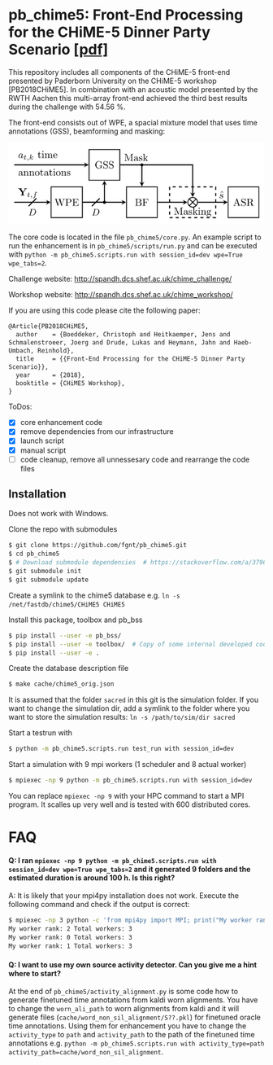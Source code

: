 # pb_chime5: Front-End Processing for the CHiME-5 Dinner Party Scenario [\[pdf\]](http://spandh.dcs.shef.ac.uk/chime_workshop/papers/CHiME_2018_paper_boeddecker.pdf)

This repository includes all components of the CHiME-5 front-end presented by Paderborn University on the CHiME-5 workshop [PB2018CHiME5].
In combination with an acoustic model presented by the RWTH Aachen this multi-array front-end achieved the third best results during the challenge with 54.56 %. 

The front-end consists out of WPE, a spacial mixture model that uses time annotations (GSS), beamforming and masking:

![(System Overview)](doc/images/system.svg)

The core code is located in the file `pb_chime5/core.py`.
An example script to run the enhancement is in `pb_chime5/scripts/run.py` and can be executed with `python -m pb_chime5.scripts.run with session_id=dev wpe=True wpe_tabs=2`.

Challenge website: http://spandh.dcs.shef.ac.uk/chime_challenge/

Workshop website: http://spandh.dcs.shef.ac.uk/chime_workshop/

If you are using this code please cite the following paper:

```
@Article{PB2018CHiME5,
  author    = {Boeddeker, Christoph and Heitkaemper, Jens and Schmalenstroeer, Joerg and Drude, Lukas and Heymann, Jahn and Haeb-Umbach, Reinhold},
  title     = {{Front-End Processing for the CHiME-5 Dinner Party Scenario}},
  year      = {2018},
  booktitle = {CHiME5 Workshop},
}
```

ToDos:

- [x] core enhancement code
- [x] remove dependencies from our infrastructure
- [x] launch script
- [x] manual script
- [ ] code cleanup, remove all unnessesary code and rearrange the code files

## Installation

Does not work with Windows.

Clone the repo with submodules
```bash
$ git clone https://github.com/fgnt/pb_chime5.git
$ cd pb_chime5
$ # Download submodule dependencies  # https://stackoverflow.com/a/3796947/5766934
$ git submodule init  
$ git submodule update
```
Create a symlink to the chime5 database e.g. `ln -s /net/fastdb/chime5/CHiME5 CHiME5`

Install this package, toolbox and pb_bss 
```bash
$ pip install --user -e pb_bss/
$ pip install --user -e toolbox/  # Copy of some internal developed code.
$ pip install --user -e .
```

Create the database description file
```bash
$ make cache/chime5_orig.json
```

It is assumed that the folder `sacred` in this git is the simulation folder.
If you want to change the simulation dir, add a symlink to the folder where you want to store the simulation results: `ln -s /path/to/sim/dir sacred`

Start a testrun with
```bash
$ python -m pb_chime5.scripts.run test_run with session_id=dev
```

Start a simulation with 9 mpi workers (1 scheduler and 8 actual worker)
```bash
$ mpiexec -np 9 python -m pb_chime5.scripts.run with session_id=dev
```
You can replace `mpiexec -np 9` with your HPC command to start a MPI program.
It scalles up very well and is tested with 600 distributed cores.

# FAQ

#### Q: I ran `mpiexec -np 9 python -m pb_chime5.scripts.run with session_id=dev wpe=True wpe_tabs=2` and it generated 9 folders and the estimated duration is around 100 h. Is this right?
A: It is likely that your mpi4py installation does not work. Execute the following command and check if the output is correct:
```bash
$ mpiexec -np 3 python -c 'from mpi4py import MPI; print("My worker rank:", MPI.COMM_WORLD.rank, "Total workers:", MPI.COMM_WORLD.size)'
My worker rank: 2 Total workers: 3
My worker rank: 0 Total workers: 3
My worker rank: 1 Total workers: 3
```

#### Q: I want to use my own source activity detector. Can you give me a hint where to start?
At the end of `pb_chime5/activity_alignment.py` is some code how to generate finetuned time annotations from kaldi worn alignments.
You have to change the `worn_ali_path` to worn alignments from kaldi and it will generate files (`cache/word_non_sil_alignment/S??.pkl`) for finetuned oracle time annotations.
Using them for enhancement you have to change the `activity_type` to `path` and `activity_path` to the path of the finetuned time annotations
e.g. `python -m pb_chime5.scripts.run with activity_type=path activity_path=cache/word_non_sil_alignment`.




